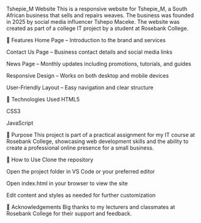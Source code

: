 Tshepie_M Website
This is a responsive website for Tshepie_M, a South African business that sells and repairs weaves. The business was founded in 2025 by social media influencer Tshepo Maceke. The website was created as part of a college IT project by a student at Rosebank College.

📌 Features
Home Page – Introduction to the brand and services

Contact Us Page – Business contact details and social media links

News Page – Monthly updates including promotions, tutorials, and guides

Responsive Design – Works on both desktop and mobile devices

User-Friendly Layout – Easy navigation and clear structure

🔧 Technologies Used
HTML5

CSS3

JavaScript



🧠 Purpose
This project is part of a practical assignment for my IT course at Rosebank College, showcasing web development skills and the ability to create a professional online presence for a small business.

📁 How to Use
Clone the repository

Open the project folder in VS Code or your preferred editor

Open index.html in your browser to view the site

Edit content and styles as needed for further customization

🙌 Acknowledgements
Big thanks to my lecturers and classmates at Rosebank College for their support and feedback.

